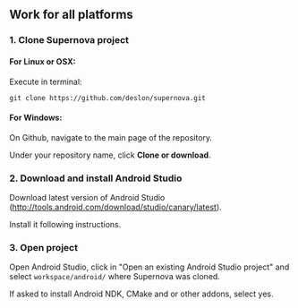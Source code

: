 ## Work for all platforms

### 1. Clone Supernova project

#### For Linux or OSX:

Execute in terminal:

```git clone https://github.com/deslon/supernova.git```

#### For Windows:

On Github, navigate to the main page of the repository.

Under your repository name, click **Clone or download**.

### 2. Download and install Android Studio

Download latest version of Android Studio (http://tools.android.com/download/studio/canary/latest).

Install it following instructions.

### 3. Open project

Open Android Studio, click in "Open an existing Android Studio project" and select ```workspace/android/``` where Supernova was cloned.

If asked to install Android NDK, CMake and or other addons, select yes.